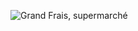 
![Grand Frais, supermarché](https://www.google.com/url?sa=i&url=https%3A%2F%2Factu.fr%2Foccitanie%2Ftoulouse_31555%2Fla-chaine-grand-frais-ouvre-nouveau-magasin-pres-toulouse_15558011.html&psig=AOvVaw3q2kkxCh_wTF1hkSLlK89I&ust=1593103225633000&source=images&cd=vfe&ved=0CAIQjRxqFwoTCPj8i5HymuoCFQAAAAAdAAAAABAD)
